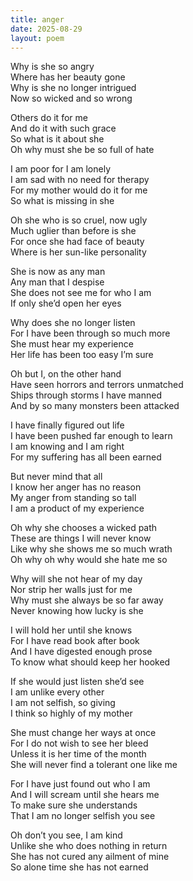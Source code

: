 ```yaml
---
title: anger
date: 2025-08-29
layout: poem
---
```

Why is she so angry  
Where has her beauty gone  
Why is she no longer intrigued  
Now so wicked and so wrong   

Others do it for me  
And do it with such grace  
So what is it about she  
Oh why must she be so full of hate  

I am poor for I am lonely  
I am sad with no need for therapy  
For my mother would do it for me  
So what is missing in she  

Oh she who is so cruel, now ugly  
Much uglier than before is she  
For once she had face of beauty  
Where is her sun-like personality   

She is now as any man  
Any man that I despise  
She does not see me for who I am  
If only she’d open her eyes  

Why does she no longer listen  
For I have been through so much more  
She must hear my experience  
Her life has been too easy I’m sure  

Oh but I, on the other hand  
Have seen horrors and terrors unmatched  
Ships through storms I have manned  
And by so many monsters been attacked  

I have finally figured out life  
I have been pushed far enough to learn  
I am knowing and I am right  
For my suffering has all been earned  

But never mind that all  
I know her anger has no reason  
My anger from standing so tall  
I am a product of my experience  

Oh why she chooses a wicked path  
These are things I will never know  
Like why she shows me so much wrath  
Oh why oh why would she hate me so  

Why will she not hear of my day  
Nor strip her walls just for me  
Why must she always be so far away  
Never knowing how lucky is she  

I will hold her until she knows  
For I have read book after book  
And I have digested enough prose  
To know what should keep her hooked  

If she would just listen she’d see  
I am unlike every other  
I am not selfish, so giving  
I think so highly of my mother  

She must change her ways at once  
For I do not wish to see her bleed  
Unless it is her time of the month  
She will never find a tolerant one like me  

For I have just found out who I am  
And I will scream until she hears me  
To make sure she understands  
That I am no longer selfish you see  

Oh don’t you see, I am kind  
Unlike she who does nothing in return  
She has not cured any ailment of mine  
So alone time she has not earned   
